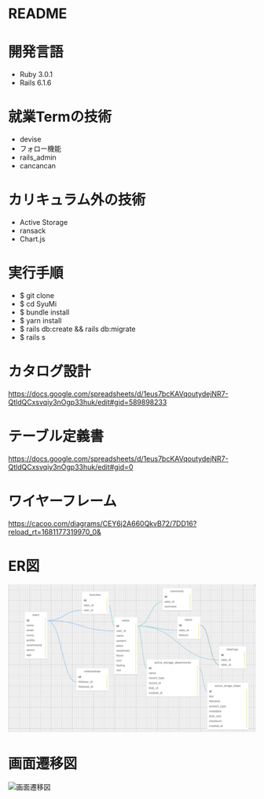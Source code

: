 # README
# 開発言語
* Ruby 3.0.1
* Rails 6.1.6
# 就業Termの技術
* devise
* フォロー機能
* rails_admin
* cancancan
# カリキュラム外の技術
* Active Storage
* ransack
* Chart.js
# 実行手順
* $ git clone
* $ cd SyuMi
* $ bundle install
* $ yarn install
* $ rails db:create && rails db:migrate
* $ rails s
# カタログ設計
https://docs.google.com/spreadsheets/d/1eus7bcKAVqoutydejNR7-QtldQCxsvqiy3nOgp33huk/edit#gid=589898233
# テーブル定義書
https://docs.google.com/spreadsheets/d/1eus7bcKAVqoutydejNR7-QtldQCxsvqiy3nOgp33huk/edit#gid=0
# ワイヤーフレーム
https://cacoo.com/diagrams/CEY6j2A660QkvB72/7DD16?reload_rt=1681177319970_0&
# ER図
![ER図](./B5A15952-8AFF-4CCD-914D-5B0549435E95.png)
# 画面遷移図
![画面遷移図](,/D35BEDE1-1CEA-4081-9042-78110679994C.png)
